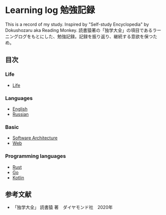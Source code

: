 # Learning log 勉強記録
This is a record of my study. Inspired by "Self-study Encyclopedia" by Dokushozaru aka Reading Monkey.
読書猿著の「独学大全」の項目であるラーニングログをもとにした、勉強記録。記録を振り返り、継続する意欲を保つため。


## 目次

### Life

- [Life](./Life)

### Languages

- [English](./Languages/English)
- [Russian](./Languages/Russian)

### Basic
- [Software Architecture](./Basis/software_architecture)
- [Web](./Basis/Web)

### Programming languages
- [Rust](./Programming_languages/Rust)
- [Go](./Programming_languages/Go)
- [Kotlin](./Programming_languages/Kotlin/README.md)

## 参考文献
- 「独学大全」 読書猿 著　ダイヤモンド社　2020年


